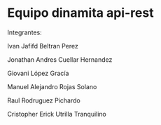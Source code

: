 # Equipo dinamita api-rest

Integrantes:

Ivan Jafifd Beltran Perez

Jonathan Andres Cuellar Hernandez

Giovani López Gracía

Manuel Alejandro Rojas Solano

Raul Rodruguez Pichardo 

Cristopher Erick Utrilla Tranquilino
